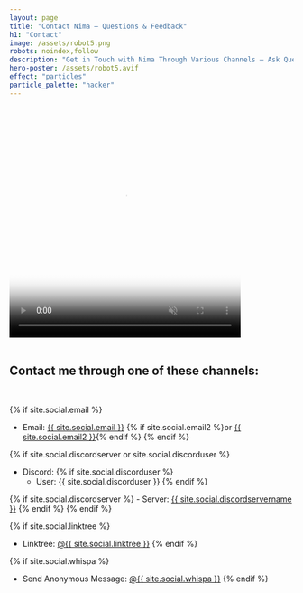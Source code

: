 ```yaml
---
layout: page
title: "Contact Nima — Questions & Feedback"
h1: "Contact"
image: /assets/robot5.png
robots: noindex,follow
description: "Get in Touch with Nima Through Various Channels — Ask Questions, Provide Feedback, or Just Say Hi via the Diaries of a Modern Ninja."
hero-poster: /assets/robot5.avif
effect: "particles"
particle_palette: "hacker"
---
```


<video autoplay muted loop playsinline width="410" height="410" poster="{{ page.hero-poster }}">
  <source src="/assets/robot5.webm" type="video/webm">
  <source src="/assets/robot5.mp4" type="video/mp4">
</video>
<br>
<br>

<h2 class="section-intro no-decoration neutral-color">Contact me through one of these channels:</h2>
<br>

{% if site.social.email %}
  - Email: <a href="mailto:{{ site.social.email }}"><span>{{ site.social.email }}</span></a> {% if site.social.email2 %}or <a href="mailto:{{ site.social.email2 }}"><span>{{ site.social.email2 }}</span></a>{% endif %}
{% endif %}

<!--{% if site.social.linkedin %}
  - LinkedIn: <a href="https://linkedin.com/in/{{ site.social.linkedin }}"><span>{{ site.social.linkedin }}</span></a>
{% endif %}-->

<!--{% if site.social.github %}
  - GitHub: <a href="https://github.com/{{ site.social.github }}"><span>{{ site.social.github }}</span></a>
{% endif %}-->

<!--{% if site.social.x %}
  - X: <a href="https://x.com/{{ site.social.x }}"><span>@{{ site.social.x }}</span></a>
{% endif %}-->

<!--{% if site.social.mastodon %}
  - Mastodon: <a href="{{ site.social.mastodon }}"><span>{{ site.social.mastodonhandle }}</span></a>
{% endif %}-->

{% if site.social.discordserver or site.social.discorduser %}
  - Discord:
  {% if site.social.discorduser %}
    - User: {{ site.social.discorduser }}
  {% endif %}

  {% if site.social.discordserver %}
    - Server: <a href="https://discord.gg/{{ site.social.discordserver }}"><span>{{ site.social.discordservername }}</span></a>
  {% endif %}
{% endif %}

<!--{% if site.social.wickrme %}
  - Wickr Me: {{ site.social.wickrme }}
{% endif %}-->

{% if site.social.linktree %}
  - Linktree: <a href="https://linktr.ee/{{ site.social.linktree }}"><span>@{{ site.social.linktree }}</span></a>
{% endif %}

<!--{% if site.social.tally %}
  - Send Anonymous Message: <a href="https://tally.so/r/{{ site.social.tally }}"><span>@{{ site.social.name }}</span></a>
{% endif %}-->

{% if site.social.whispa %}
  - Send Anonymous Message: <a href="https://whispa.sh/@{{ site.social.whispa }}"><span>@{{ site.social.whispa }}</span></a>
{% endif %}

<!--{% if site.social.tellonym %}
  - Send Anonymous Message: <a href="https://tellonym.me/{{ site.social.tellonym }}"><span>@{{ site.social.tellonym | replace: "_", "\_" }}</span></a>
{% endif %}-->
